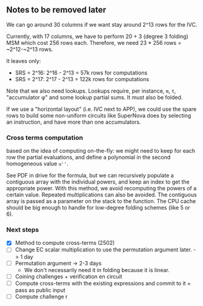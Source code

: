 ## Notes to be removed later

We can go around 30 columns if we want stay around 2^13 rows for the IVC.

Currently, with 17 columns, we have to perform 20 + 3 (degree 3 folding) MSM which cost 256 rows
each. Therefore, we need 23 * 256 rows = ~2^12-~2^13 rows.

It leaves only:
- SRS = 2^16: 2^16 - 2^13 = 57k rows for computations
- SRS = 2^17: 2^17 - 2^13 = 122k rows for computations

Note that we also need lookups. Lookups require, per instance, `m`, `t`,
"accumulator φ" and some lookup partial sums. It must also be folded.

If we use a "horizontal layout" (i.e. IVC next to APP), we could use the spare
rows to build some non-uniform circuits like SuperNova does by selecting an
instruction, and have more than one accumulators.

### Cross terms computation

based on the idea of computing on-the-fly: we might need to keep for each row
the partial evaluations, and define a polynomial in the second homogeneous value
`u''`.


See PDF in drive for the formula, but we can recursively populate a contiguous
array with the individual powers, and keep an index to get the appropriate power.
With this method, we avoid recomputing the powers of a certain value. Repeated
multiplications can also be avoided.
The contiguous array is passed as a parameter on the stack to the function. The
CPU cache should be big enough to handle for low-degree folding schemes (like 5
or 6).

### Next steps

- [x] Method to compute cross-terms (2502)
- [ ] Change EC scalar multiplication to use the permutation argument later.
  -> 1 day
- [ ] Permutation argument -> 2-3 days
  - We don't necessarily need it in folding because it is linear.
- [ ] Coining challenges + verification en circuit
- [ ] Compute cross-terms with the existing expressions and commit to it + pass
      as public input
- [ ] Compute challenge r
